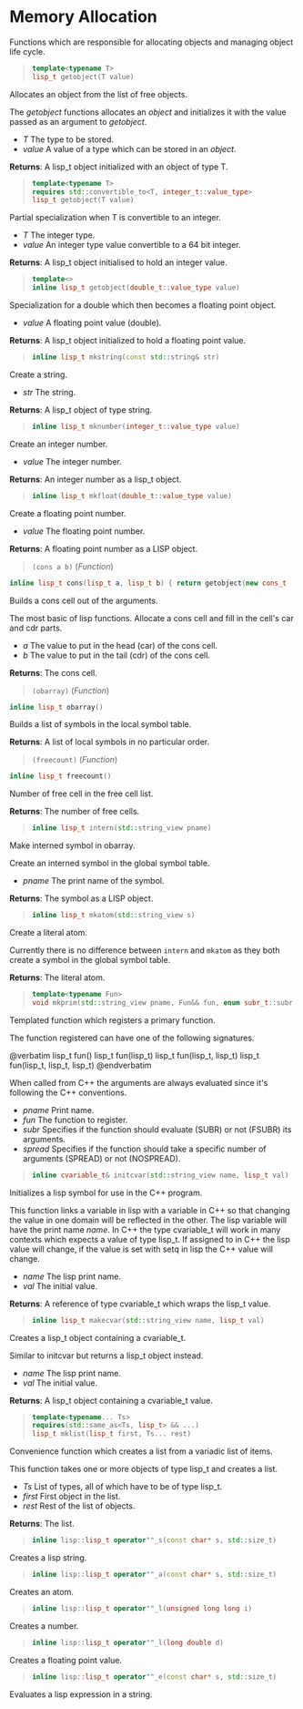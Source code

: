 # Memory Allocation

Functions which are responsible for allocating objects and managing object
life cycle.

> ```cpp
> template<typename T>
> lisp_t getobject(T value)
> ```

Allocates an object from the list of free objects.

The _getobject_ functions allocates an _object_ and initializes it with the
value passed as an argument to _getobject_.

- _T_ The type to be stored.
- _value_ A value of a type which can be stored in an _object_.

**Returns**: A lisp_t object initialized with an object of type T.

> ```cpp
> template<typename T>
> requires std::convertible_to<T, integer_t::value_type>
> lisp_t getobject(T value)
> ```

Partial specialization when T is convertible to an integer.

- _T_ The integer type.
- _value_ An integer type value convertible to a 64 bit integer.

**Returns**: A lisp_t object initialised to hold an integer value.

> ```cpp
> template<>
> inline lisp_t getobject(double_t::value_type value)
> ```

Specialization for a double which then becomes a floating point
object.

- _value_ A floating point value (double).

**Returns**: A lisp_t object initialized to hold a floating point value.

> ```cpp
> inline lisp_t mkstring(const std::string& str)
> ```

Create a string.

- _str_ The string.

**Returns**: A lisp_t object of type string.

> ```cpp
> inline lisp_t mknumber(integer_t::value_type value)
> ```

Create an integer number.

- _value_ The integer number.

**Returns**: An integer number as a lisp_t object.

> ```cpp
> inline lisp_t mkfloat(double_t::value_type value)
> ```

Create a floating point number.

- _value_ The floating point number.

**Returns**: A floating point number as a LISP object.

> `(cons a b)` (_Function_)

```cpp
inline lisp_t cons(lisp_t a, lisp_t b) { return getobject(new cons_t
```

Builds a cons cell out of the arguments.

The most basic of lisp functions.  Allocate a cons cell and fill in the
cell's car and cdr parts.

- _a_ The value to put in the head (car) of the cons cell.
- _b_ The value to put in the tail (cdr) of the cons cell.

**Returns**: The cons cell.

> `(obarray)` (_Function_)

```cpp
inline lisp_t obarray()
```

Builds a list of symbols in the local symbol table.

**Returns**: A list of local symbols in no particular order.

> `(freecount)` (_Function_)

```cpp
inline lisp_t freecount()
```

Number of free cell in the free cell list.

**Returns**: The number of free cells.

> ```cpp
> inline lisp_t intern(std::string_view pname)
> ```

Make interned symbol in obarray.

Create an interned symbol in the global symbol table.

- _pname_ The print name of the symbol.

**Returns**: The symbol as a LISP object.

> ```cpp
> inline lisp_t mkatom(std::string_view s)
> ```

Create a literal atom.

Currently there is no difference between `intern` and `mkatom` as they both
create a symbol in the global symbol table.

**Returns**: The literal atom.

> ```cpp
> template<typename Fun>
> void mkprim(std::string_view pname, Fun&& fun, enum subr_t::subr subr, enum subr_t::spread spread)
> ```

Templated function which registers a primary function.

The function registered can have one of the following signatures.

@verbatim
  lisp_t fun()
  lisp_t fun(lisp_t)
  lisp_t fun(lisp_t, lisp_t)
  lisp_t fun(lisp_t, lisp_t, lisp_t)
@endverbatim

When called from C++ the arguments are always evaluated since it's
following the C++ conventions.

- _pname_ Print name.
- _fun_ The function to register.
- _subr_ Specifies if the function should evaluate (SUBR) or not (FSUBR)
its arguments.
- _spread_ Specifies if the function should take a specific number of
arguments (SPREAD) or not (NOSPREAD).

> ```cpp
> inline cvariable_t& initcvar(std::string_view name, lisp_t val)
> ```

Initializes a lisp symbol for use in the C++ program.

This function links a variable in lisp with a variable in C++ so that
changing the value in one domain will be reflected in the other.  The lisp
variable will have the print name _name_.  In C++ the type cvariable_t
will work in many contexts which expects a value of type lisp_t.  If
assigned to in C++ the lisp value will change, if the value is set with
setq in lisp the C++ value will change.

- _name_ The lisp print name.
- _val_ The initial value.

**Returns**: A reference of type cvariable_t which wraps the lisp_t value.

> ```cpp
> inline lisp_t makecvar(std::string_view name, lisp_t val)
> ```

Creates a lisp_t object containing a cvariable_t.

Similar to initcvar but returns a lisp_t object instead.

- _name_ The lisp print name.
- _val_ The initial value.

**Returns**: A lisp_t object containing a cvariable_t value.

> ```cpp
> template<typename... Ts>
> requires(std::same_as<Ts, lisp_t> && ...)
> lisp_t mklist(lisp_t first, Ts... rest)
> ```

Convenience function which creates a list from a variadic list of
items.

This function takes one or more objects of type lisp_t and creates a list.

- _Ts_ List of types, all of which have to be of type lisp_t.
- _first_ First object in the list.
- _rest_ Rest of the list of objects.

**Returns**: The list.

> ```cpp
> inline lisp::lisp_t operator""_s(const char* s, std::size_t)
> ```

Creates a lisp string.

> ```cpp
> inline lisp::lisp_t operator""_a(const char* s, std::size_t)
> ```

Creates an atom.

> ```cpp
> inline lisp::lisp_t operator""_l(unsigned long long i)
> ```

Creates a number.

> ```cpp
> inline lisp::lisp_t operator""_l(long double d)
> ```

Creates a floating point value.

> ```cpp
> inline lisp::lisp_t operator""_e(const char* s, std::size_t)
> ```

Evaluates a lisp expression in a string.
